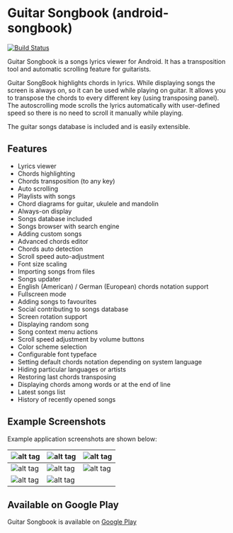 # Guitar Songbook (android-songbook)
[![Build Status](https://travis-ci.org/igrek51/android-songbook.svg?branch=master)](https://travis-ci.org/igrek51/android-songbook)

Guitar Songbook is a songs lyrics viewer for Android. 
It has a transposition tool and automatic scrolling feature for guitarists.

Guitar SongBook highlights chords in lyrics.
While displaying songs the screen is always on, so it can be used while playing on guitar.
It allows you to transpose the chords to every different key (using transposing panel).
The autoscrolling mode scrolls the lyrics automatically with user-defined speed so there is no need to scroll it manually while playing.

The guitar songs database is included and is easily extensible.

## Features

* Lyrics viewer
* Chords highlighting
* Chords transposition (to any key)
* Auto scrolling
* Playlists with songs
* Chord diagrams for guitar, ukulele and mandolin
* Always-on display
* Songs database included
* Songs browser with search engine
* Adding custom songs
* Advanced chords editor
* Chords auto detection
* Scroll speed auto-adjustment
* Font size scaling
* Importing songs from files
* Songs updater
* English (American) / German (European) chords notation support
* Fullscreen mode
* Adding songs to favourites
* Social contributing to songs database
* Screen rotation support
* Displaying random song
* Song context menu actions
* Scroll speed adjustment by volume buttons
* Color scheme selection
* Configurable font typeface
* Setting default chords notation depending on system language
* Hiding particular languages or artists
* Restoring last chords transposing
* Displaying chords among words or at the end of line
* Latest songs list
* History of recently opened songs

## Example Screenshots
Example application screenshots are shown below:

| ![alt tag](https://github.com/igrek51/android-songbook/blob/master/wiki/screenshots/mobile/en/01-songpreview.png) | ![alt tag](https://github.com/igrek51/android-songbook/blob/master/wiki/screenshots/mobile/en/02-autoscroll.png) | ![alt tag](https://github.com/igrek51/android-songbook/blob/master/wiki/screenshots/mobile/en/03-transpose.png) |
|---|---|---|
| ![alt tag](https://github.com/igrek51/android-songbook/blob/master/wiki/screenshots/mobile/en/04-editor.png) | ![alt tag](https://github.com/igrek51/android-songbook/blob/master/wiki/screenshots/mobile/en/05-diagram.png) | ![alt tag](https://github.com/igrek51/android-songbook/blob/master/wiki/screenshots/mobile/en/06-nav.png) |
| ![alt tag](https://github.com/igrek51/android-songbook/blob/master/wiki/screenshots/mobile/en/07-songslist.png) | ![alt tag](https://github.com/igrek51/android-songbook/blob/master/wiki/screenshots/mobile/en/08-settings.png) | |

## Available on Google Play

Guitar Songbook is available on [Google Play](https://play.google.com/store/apps/details?id=igrek.songbook)
